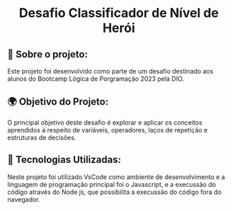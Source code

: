 # <h1 align=center> Desafio Classificador de Nível de Herói</h1>

## 🧠 Sobre o projeto:
Este projeto foi desenvolvido como parte de um desafio destinado aos alunos do Bootcamp Lógica de Porgramação 2023 pela DIO.

## 🌍 Objetivo do Projeto:
O principal objetivo deste desafio é explorar e aplicar os conceitos aprendidos à respeito de variáveis, operadores, laços de repetição e estruturas de decisões.

## 📱 Tecnologias Utilizadas:
Neste projeto foi utilizado VsCode como ambiente de desenvolvimento e a linguagem de programação principal foi o Javascript, e a execussão do código através do Node js, que possibilita a execussão do código fora do navegador.
